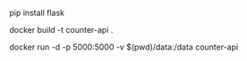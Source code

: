 pip install flask

docker build -t counter-api .

docker run -d -p 5000:5000 -v $(pwd)/data:/data counter-api
